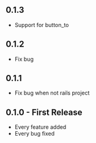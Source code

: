 ## 0.1.3
* Support for button_to

## 0.1.2
* Fix bug

## 0.1.1
* Fix bug when not rails project

## 0.1.0 - First Release
* Every feature added
* Every bug fixed
